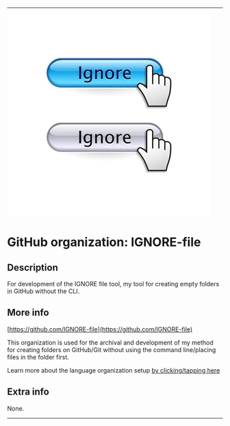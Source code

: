 
***

![IGNORE.jpeg failed to load. The file may be missing or corrupt. Check the file path for errors first.](/AdditionalInfo/2/IGNORE-file/IGNORE.jpeg)

# GitHub organization: IGNORE-file

## Description

For development of the IGNORE file tool, my tool for creating empty folders in GitHub without the CLI.

## More info

[https://github.com/IGNORE-file](https://github.com/IGNORE-file)

This organization is used for the archival and development of my method for creating folders on GitHub/Git without using the command line/placing files in the folder first.

Learn more about the language organization setup [by clicking/tapping here](/AdditionalInfo/LanguageOrgs/README.md)

## Extra info

None.

***
